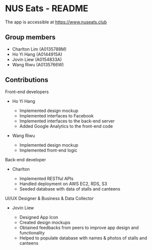 # NUS Eats - README

The app is accessible at https://www.nuseats.club

## Group members

- Charlton Lim (A0135788M)
- Ho Yi Hang (A0144915A)
- Jovin Liew (A0154833A)
- Wang Riwu (A0135766W)

## Contributions

Front-end developers

- Ho Yi Hang

    - Implemented design mockup
    - Implemented interfaces to Facebook
    - Implemented interfaces to the back-end server
    - Added Google Analytics to the front-end code

- Wang Riwu

    - Implemented design mockup
    - Implemented front-end logic

Back-end developer

- Charlton

    - Implemented RESTful APIs
    - Handled deployment on AWS EC2, RDS, S3
    - Seeded database with data of stalls and canteens

UI/UX Designer & Business & Data Collector

- Jovin Liew 

    - Designed App Icon
    - Created design mockups
    - Obtained feedbacks from peers to improve app design and functionality
    - Helped to populate database with names & photos of stalls and canteens

